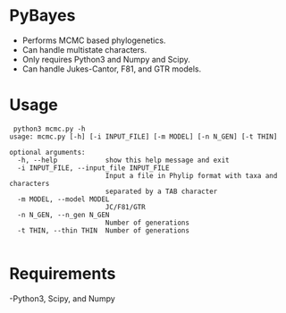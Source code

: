 # PyBayes

- Performs MCMC based phylogenetics.
- Can handle multistate characters.
- Only requires Python3 and Numpy and Scipy.
- Can handle Jukes-Cantor, F81, and GTR models.

# Usage
```
 python3 mcmc.py -h
usage: mcmc.py [-h] [-i INPUT_FILE] [-m MODEL] [-n N_GEN] [-t THIN]

optional arguments:
  -h, --help            show this help message and exit
  -i INPUT_FILE, --input_file INPUT_FILE
                        Input a file in Phylip format with taxa and characters
                        separated by a TAB character
  -m MODEL, --model MODEL
                        JC/F81/GTR
  -n N_GEN, --n_gen N_GEN
                        Number of generations
  -t THIN, --thin THIN  Number of generations
  
  ```
  # Requirements
  -Python3, Scipy, and Numpy
 
